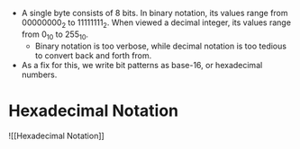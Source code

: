 - A single byte consists of 8 bits. In binary notation, its values range from $00000000_2$ to $11111111_2$. When viewed a decimal integer, its values range from $0_{10}$ to $255_{10}$.
	- Binary notation is too verbose, while decimal notation is too tedious to convert back and forth from.
- As a fix for this, we write bit patterns as base-16, or hexadecimal numbers.
# Hexadecimal Notation
![[Hexadecimal Notation]]
